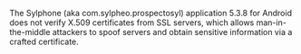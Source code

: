 The Sylphone (aka com.sylpheo.prospectosyl) application 5.3.8 for Android does not verify X.509 certificates from SSL servers, which allows man-in-the-middle attackers to spoof servers and obtain sensitive information via a crafted certificate.